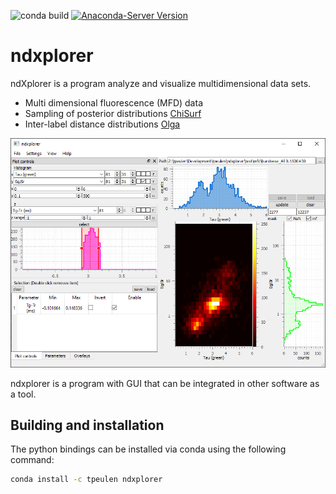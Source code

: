 ![conda build](https://github.com/fluorescence-tools/ndxplorer/actions/workflows/conda-build.yml/badge.svg)
[![Anaconda-Server Version](https://anaconda.org/tpeulen/ndxplorer/badges/version.svg)](https://anaconda.org/tpeulen/chisurf)
# ndxplorer

ndXplorer is a program analyze and visualize multidimensional data sets.
* Multi dimensional fluorescence (MFD) data
* Sampling of posterior distributions [ChiSurf](https://github.com/Fluorescence-Tools/chisurf)
* Inter-label distance distributions [Olga](https://github.com/Fluorescence-Tools/Olga)

![ndxplorer GUI][1]

ndxplorer is a program with GUI that can be integrated in other software as a tool.

## Building and installation

The python bindings can be installed via conda using the following command:
```bash
conda install -c tpeulen ndxplorer
```

[1]: doc/gui.png "ndxplorer GUI"
